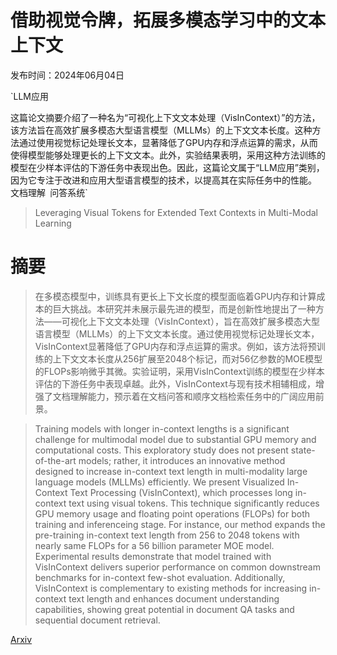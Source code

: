 # 借助视觉令牌，拓展多模态学习中的文本上下文

发布时间：2024年06月04日

`LLM应用

这篇论文摘要介绍了一种名为“可视化上下文文本处理（VisInContext）”的方法，该方法旨在高效扩展多模态大型语言模型（MLLMs）的上下文文本长度。这种方法通过使用视觉标记处理长文本，显著降低了GPU内存和浮点运算的需求，从而使得模型能够处理更长的上下文文本。此外，实验结果表明，采用这种方法训练的模型在少样本评估的下游任务中表现出色。因此，这篇论文属于“LLM应用”类别，因为它专注于改进和应用大型语言模型的技术，以提高其在实际任务中的性能。` `文档理解` `问答系统`

> Leveraging Visual Tokens for Extended Text Contexts in Multi-Modal Learning

# 摘要

> 在多模态模型中，训练具有更长上下文长度的模型面临着GPU内存和计算成本的巨大挑战。本研究并未展示最先进的模型，而是创新性地提出了一种方法——可视化上下文文本处理（VisInContext），旨在高效扩展多模态大型语言模型（MLLMs）的上下文文本长度。通过使用视觉标记处理长文本，VisInContext显著降低了GPU内存和浮点运算的需求。例如，该方法将预训练的上下文文本长度从256扩展至2048个标记，而对56亿参数的MOE模型的FLOPs影响微乎其微。实验证明，采用VisInContext训练的模型在少样本评估的下游任务中表现卓越。此外，VisInContext与现有技术相辅相成，增强了文档理解能力，预示着在文档问答和顺序文档检索任务中的广阔应用前景。

> Training models with longer in-context lengths is a significant challenge for multimodal model due to substantial GPU memory and computational costs. This exploratory study does not present state-of-the-art models; rather, it introduces an innovative method designed to increase in-context text length in multi-modality large language models (MLLMs) efficiently. We present Visualized In-Context Text Processing (VisInContext), which processes long in-context text using visual tokens. This technique significantly reduces GPU memory usage and floating point operations (FLOPs) for both training and inferenceing stage. For instance, our method expands the pre-training in-context text length from 256 to 2048 tokens with nearly same FLOPs for a 56 billion parameter MOE model. Experimental results demonstrate that model trained with VisInContext delivers superior performance on common downstream benchmarks for in-context few-shot evaluation. Additionally, VisInContext is complementary to existing methods for increasing in-context text length and enhances document understanding capabilities, showing great potential in document QA tasks and sequential document retrieval.

[Arxiv](https://arxiv.org/abs/2406.02547)